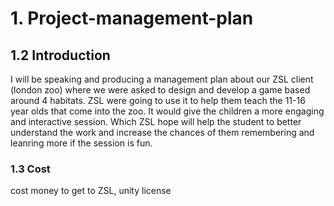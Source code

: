 # 1. Project-management-plan

## 1.2 Introduction
I will be speaking and producing a management plan about our ZSL client (london zoo) where we were asked to design and develop a game based around 4 habitats. ZSL were going to use it to help them teach the 11-16 year olds that come into the zoo. It would give the children a more engaging and interactive session. Which ZSL hope will help the student to better understand the work and increase the chances of them remembering and leanring more if the session is fun.

### 1.3 Cost
cost money to get to ZSL, unity license 
